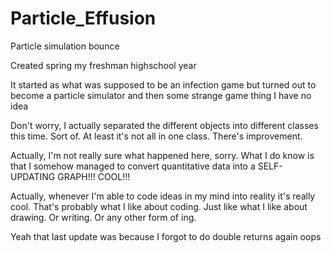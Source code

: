 # Particle_Effusion
Particle simulation bounce

Created spring my freshman highschool year

It started as what was supposed to be an infection game but turned out to become a particle simulator and then some strange game thing I have no idea

Don't worry, I actually separated the different objects into different classes this time. Sort of. At least it's not all in one class. There's improvement.

Actually, I'm not really sure what happened here, sorry. What I do know is that I somehow managed to convert quantitative data into a SELF-UPDATING GRAPH!!! COOL!!!

Actually, whenever I'm able to code ideas in my mind into reality it's really cool. That's probably what I like about coding. Just like what I like about drawing. Or writing. Or any other form of ing.

Yeah that last update was because I forgot to do double returns again oops

